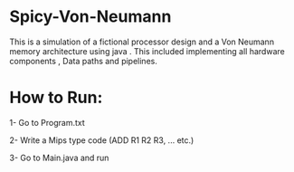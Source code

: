 # Spicy-Von-Neumann
This is a simulation of a fictional processor design and a Von Neumann memory architecture using java . This included implementing all hardware components , Data paths and pipelines.

# How to Run:

1- Go to Program.txt

2- Write a Mips type code (ADD R1 R2 R3, ... etc.)

3- Go to Main.java and run
